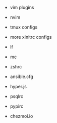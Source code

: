 - vim plugins
- nvim
- tmux configs

- more xinitrc configs
- lf
- mc

- zshrc

- ansible.cfg
- hyper.js
- psqlrc
- pypirc

- chezmoi.io

